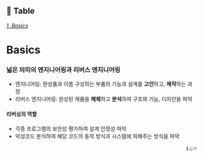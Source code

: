 ## 📝 Table <br>
[*1. Basics*](#basics)


# Basics
### 넓은 의미의 엔지니어링과 리버스 엔지니어링
* 엔지니어링: 완성품과 이름 구성하는 부품의 기능과 설계를 **고안**하고, **제작**하는 과정
* 리버스 엔지니어링: 완성된 제품을 **해체**하고 **분석**하여 구조와 기능, 디자인을 파악

#### 리버싱의 역할
* 각종 프로그램의 보안성 평가하여 설계 안정성 파악
* 악성코드 분석하여 해당 코드의 동작 방식과 시스템에 피해주는 방식을 파악

<p align="right">ꉂ☺ᵎᵎᵎ</p>
